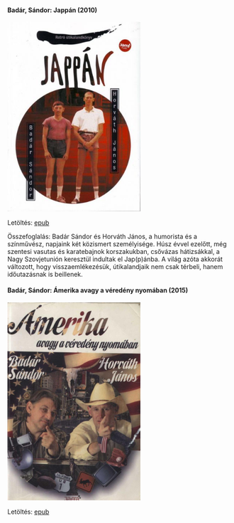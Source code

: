 #### <a name="id_1710">Badár, Sándor: Jappán (2010)</a>
<img src="https://github.com/BercziSandor/calibre_lib/raw/main/Badar%2C%20Sandor/Jappan%20%281710%29/cover.jpg" alt="cover" width="300"/>

Letöltés: [epub](https://github.com/BercziSandor/calibre_lib/raw/main/Badar%2C%20Sandor/Jappan%20%281710%29/Jappan%20-%20Badar%2C%20Sandor.epub)

Összefoglalás:
Badár Sándor és Horváth János, a humorista és a színművész, napjaink két közismert személyisége. Húsz évvel ezelőtt, még szentesi vasutas és karatebajnok korszakukban, csővázas hátizsákkal, a Nagy Szovjetunión keresztül indultak el Jap(p)ánba. A világ azóta akkorát változott, hogy visszaemlékezésük, útikalandjaik nem csak térbeli, hanem időutazásnak is beillenek.

#### <a name="id_1709">Badár, Sándor: Ámerika avagy a véredény nyomában (2015)</a>
<img src="https://github.com/BercziSandor/calibre_lib/raw/main/Badar%2C%20Sandor/Amerika%20avagy%20a%20veredeny%20nyomaban%20%281709%29/cover.jpg" alt="cover" width="300"/>

Letöltés: [epub](https://github.com/BercziSandor/calibre_lib/raw/main/Badar%2C%20Sandor/Amerika%20avagy%20a%20veredeny%20nyomaban%20%281709%29/Amerika%20avagy%20a%20veredeny%20nyomab%20-%20Badar%2C%20Sandor.epub)

